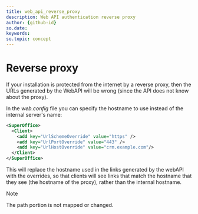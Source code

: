 ```yaml
---
title: web_api_reverse_proxy
description: Web API authentication reverse proxy
author: {github-id}
so.date: 
keywords: 
so.topic: concept 
---
```


# Reverse proxy

If your installation is protected from the internet by a reverse proxy, then the URLs generated by the WebAPI will be wrong (since the API does not know about the proxy).

In the *web.config* file you can specify the hostname to use instead of the internal server's name:

```xml
<SuperOffice>
  <Client>
    <add key="UrlSchemeOverride" value="https" />
    <add key="UrlPortOverride" value="443" />
    <add key="UrlHostOverride" value="crm.example.com"/>
  </Client>
</SuperOffice>
```

This will replace the hostname used in the links generated by the webAPI with the overrides, so that clients will see links that match the hostname that they see (the hostname of the proxy), rather than the internal hostname.

> [!NOTE]
> The path portion is not mapped or changed.
